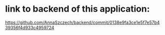 # link to backend of this application:
https://github.com/AnnaSzczech/backend/commit/0138e9fa3ce1e5f7e57b439356f4d933c4959724
